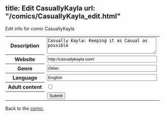 title: Edit CasuallyKayla
url: "/comics/CasuallyKayla_edit.html"
---
Edit info for comic CasuallyKayla

<form name="comic" action="http://gaepostmail.appspot.com/comic/" method="post">
<table class="comicinfo">
<tr>
<th>Description</th><td><textarea name="description" cols="40" rows="3">Casually Kayla: Keeping it as Casual as possible</textarea></td>
</tr>
<tr>
<th>Website</th><td><input type="text" name="url" value="http://casuallykayla.com/" size="40"/></td>
</tr>
<tr>
<th>Genre</th><td><input type="text" name="genre" value="Other" size="40"/></td>
</tr>
<tr>
<th>Language</th><td><input type="text" name="language" value="English" size="40"/></td>
</tr>
<tr>
<th>Adult content</th><td><input type="checkbox" name="adult" value="adult" /></td>
</tr>
<tr>
<th></th><td>
<input type="hidden" name="comic" value="CasuallyKayla" />
<input type="submit" name="submit" value="Submit" />
</td>
</tr>
</table>
</form>

Back to the [comic](CasuallyKayla.html).
